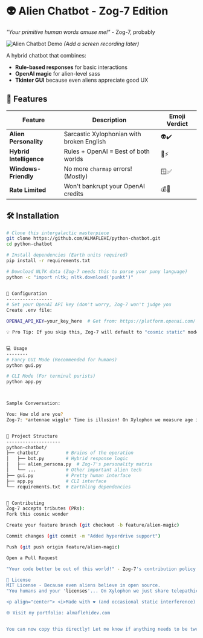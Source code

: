 # 👽 Alien Chatbot - Zog-7 Edition

*"Your primitive human words amuse me!"* - Zog-7, probably

![Alien Chatbot Demo](demo.gif) *(Add a screen recording later)*

A hybrid chatbot that combines:
- **Rule-based responses** for basic interactions
- **OpenAI magic** for alien-level sass
- **Tkinter GUI** because even aliens appreciate good UX

## 🚀 Features

| Feature | Description | Emoji Verdict |
|---------|-------------|---------------|
| **Alien Personality** | Sarcastic Xylophonian with broken English | 👽✔️ |
| **Hybrid Intelligence** | Rules + OpenAI = Best of both worlds | 🧠⚡ |
| **Windows-Friendly** | No more `charmap` errors! (Mostly) | 🪟✅ |
| **Rate Limited** | Won't bankrupt your OpenAI credits | 💰🚦 |

## 🛠️ Installation

```bash
# Clone this intergalactic masterpiece
git clone https://github.com/ALMAFLEHI/python-chatbot.git
cd python-chatbot

# Install dependencies (Earth units required)
pip install -r requirements.txt

# Download NLTK data (Zog-7 needs this to parse your puny language)
python -c "import nltk; nltk.download('punkt')"


🔧 Configuration
-----------------
# Set your OpenAI API key (don't worry, Zog-7 won't judge you
Create .env file:

OPENAI_API_KEY=your_key_here  # Get from: https://platform.openai.com/

💡 Pro Tip: If you skip this, Zog-7 will default to "cosmic static" mode (dumb responses)


💻 Usage
--------
# Fancy GUI Mode (Recommended for humans)
python gui.py

# CLI Mode (For terminal purists)
python app.py



Sample Conversation:

You: How old are you?
Zog-7: *antennae wiggle* Time is illusion! On Xylophon we measure age in quantum fizzles!


🌌 Project Structure
--------------------
python-chatbot/
├── chatbot/          # Brains of the operation
│   ├── bot.py        # Hybrid response logic
│   ├── alien_persona.py  # Zog-7's personality matrix
│   └── ...           # Other important alien tech
├── gui.py            # Pretty human interface
├── app.py            # CLI interface
└── requirements.txt  # Earthling dependencies


🤝 Contributing
Zog-7 accepts tributes (PRs):
Fork this cosmic wonder

Create your feature branch (git checkout -b feature/alien-magic)

Commit changes (git commit -m "Added hyperdrive support")

Push (git push origin feature/alien-magic)

Open a Pull Request

"Your code better be out of this world!" - Zog-7's contribution policy

📜 License
MIT License - Because even aliens believe in open source.
"You humans and your 'licenses'... On Xylophon we just share telepathically!"

<p align="center"> <i>Made with ❤️ (and occasional static interference) by ALMAFLEHI</i><br> <sub>*Zog-7 approved this message*</sub> </p>

🌐 Visit my portfolio: almaflehidev.com


You can now copy this directly! Let me know if anything needs to be tweaked further!
